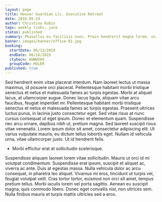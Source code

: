 ```yaml
---
layout: page
title: Hoover Guardian Llc. Executive Retreat
date: 2016-05-24
author: Christina Rubio
tags: weekly links, java
status: published
summary: Phasellus eu facilisis nunc. Proin hendrerit magna lorem, in.
banner: images/banner/office-01.jpg
booking:
  startDate: 06/13/2019
  endDate: 06/16/2019
  ctyhocn: AUWWIHX
  groupCode: HGLER
published: true
---
```

Sed hendrerit enim vitae placerat interdum. Nam laoreet lectus ut massa maximus, id posuere orci placerat. Pellentesque habitant morbi tristique senectus et netus et malesuada fames ac turpis egestas. Morbi at aliquet lacus, at ullamcorper augue. Donec lacus ligula, aliquam vitae arcu faucibus, feugiat imperdiet mi. Pellentesque habitant morbi tristique senectus et netus et malesuada fames ac turpis egestas. Praesent ultrices luctus purus, in lacinia justo consectetur eget.
Sed vitae risus at nunc cursus consequat ut eget ipsum. Donec et elementum quam. Suspendisse nec arcu ornare, dapibus nibh ut, pretium magna. Sed laoreet suscipit risus vitae venenatis. Lorem ipsum dolor sit amet, consectetur adipiscing elit. Ut varius vulputate mauris, eu dictum tellus lobortis eget. Nullam id vehicula urna, vitae ullamcorper justo. Ut id hendrerit felis.

* Morbi efficitur erat at sollicitudin scelerisque.

Suspendisse aliquam laoreet lorem vitae sollicitudin. Mauris ut orci id mi volutpat condimentum. Suspendisse erat ipsum, suscipit et aliquet ac, viverra ac ante. Duis at egestas massa. Nulla vehicula dolor ac arcu consequat, in pharetra leo aliquet. Vivamus mi eros, tincidunt ut turpis vel, feugiat volutpat velit. Cras tortor tortor, euismod non orci sit amet, tempus pretium tellus. Morbi iaculis lorem vel porta sagittis. Aenean eu suscipit magna, quis commodo libero. Donec eget convallis nisl, non ultrices sem. Nulla finibus mauris et turpis mattis ultricies sed a eros.
